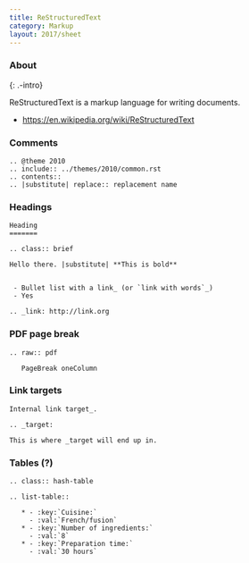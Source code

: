 ```yaml
---
title: ReStructuredText
category: Markup
layout: 2017/sheet
---
```


### About
{: .-intro}

ReStructuredText is a markup language for writing documents.

- <https://en.wikipedia.org/wiki/ReStructuredText>

### Comments

    .. @theme 2010
    .. include:: ../themes/2010/common.rst
    .. contents::
    .. |substitute| replace:: replacement name

### Headings

    Heading
    =======
    
    .. class:: brief
    
    Hello there. |substitute| **This is bold**
    
    
     - Bullet list with a link_ (or `link with words`_)
     - Yes
    
    .. _link: http://link.org
    
### PDF page break

    .. raw:: pdf
    
       PageBreak oneColumn
    
### Link targets
    
    Internal link target_.
    
    .. _target:
    
    This is where _target will end up in.
    
### Tables (?)
    
    .. class:: hash-table
    
    .. list-table::
    
       * - :key:`Cuisine:`
         - :val:`French/fusion`
       * - :key:`Number of ingredients:`
         - :val:`8`
       * - :key:`Preparation time:`
         - :val:`30 hours`
